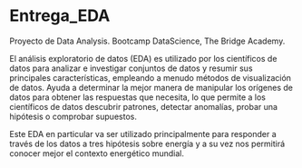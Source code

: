 # Entrega_EDA
Proyecto de Data Analysis. Bootcamp DataScience, The Bridge Academy.

El análisis exploratorio de datos (EDA) es utilizado por los científicos de datos para analizar e investigar conjuntos de datos y resumir sus principales características, empleando a menudo métodos de visualización de datos. Ayuda a determinar la mejor manera de manipular los orígenes de datos para obtener las respuestas que necesita, lo que permite a los científicos de datos descubrir patrones, detectar anomalías, probar una hipótesis o comprobar supuestos.

Este EDA en particular va ser utilizado principalmente para responder a través de los datos a tres hipótesis sobre energía y a su vez nos permitirá conocer mejor el contexto energético mundial.
